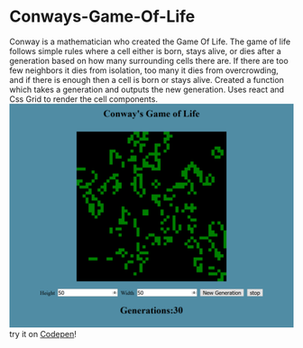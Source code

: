 # Conways-Game-Of-Life
Conway is a mathematician who created the Game Of Life. The game of life follows simple rules where a cell either is born, stays alive, or dies after a generation based on how many surrounding cells there are.
If there are too few neighbors it dies from isolation, too many it dies from overcrowding, and if there is enough then a cell is born or stays alive. Created a function which takes a generation and outputs the new generation. Uses react and Css Grid to render
the cell components.
![Image of Game-Of-Life]( ./thumbnail.png )
try it on [Codepen](https://codepen.io/Cyberputty/full/XEjQqW/)!
